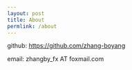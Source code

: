```yaml
---
layout: post
title: About
permlink: /about
---
```


github: <https://github.com/zhang-boyang>

email: zhangby_fx AT foxmail.com
